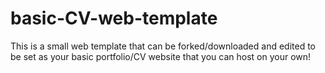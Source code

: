 # basic-CV-web-template
This is a small web template that can be forked/downloaded and edited to be set as your basic portfolio/CV website that you can host on your own!
